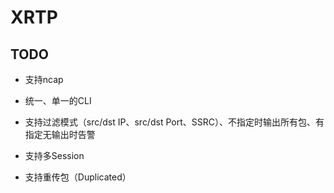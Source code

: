 # XRTP

## TODO

- 支持ncap

- 统一、单一的CLI

- 支持过滤模式（src/dst IP、src/dst Port、SSRC）、不指定时输出所有包、有指定无输出时告警

- 支持多Session

- 支持重传包（Duplicated）
